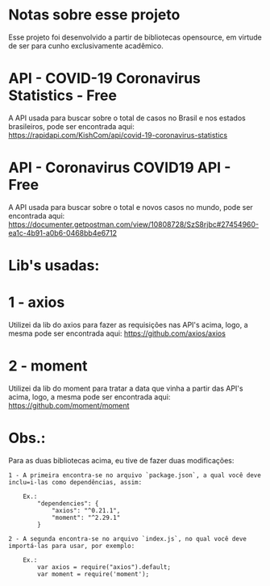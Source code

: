 # Notas sobre esse projeto

Esse projeto foi desenvolvido a partir de bibliotecas opensource, em virtude de ser para cunho exclusivamente acadêmico.
# API - COVID-19 Coronavirus Statistics - Free
A API usada para buscar sobre o total de casos no Brasil e nos estados brasileiros, pode ser encontrada aqui: https://rapidapi.com/KishCom/api/covid-19-coronavirus-statistics

# API - Coronavirus COVID19 API - Free
A API usada para buscar sobre o total e novos casos no mundo, pode ser encontrada aqui: https://documenter.getpostman.com/view/10808728/SzS8rjbc#27454960-ea1c-4b91-a0b6-0468bb4e6712

# Lib's usadas:

# 1 - axios
Utilizei da lib do axios para fazer as requisições nas API's acima, logo, a mesma pode ser encontrada aqui: https://github.com/axios/axios

# 2 - moment
Utilizei da lib do moment para tratar a data que vinha a partir das API's acima, logo, a mesma pode ser encontrada aqui: https://github.com/moment/moment

# Obs.:
Para as duas bibliotecas acima, eu tive de fazer duas modificações:

    1 - A primeira encontra-se no arquivo `package.json`, a qual você deve inclu=i-las como dependências, assim:

        Ex.:
            "dependencies": {
                "axios": "^0.21.1",
                "moment": "^2.29.1"
            } 
    
    2 - A segunda encontra-se no arquivo `index.js`, no qual você deve importá-las para usar, por exemplo:

        Ex.:
            var axios = require("axios").default;
            var moment = require('moment');
